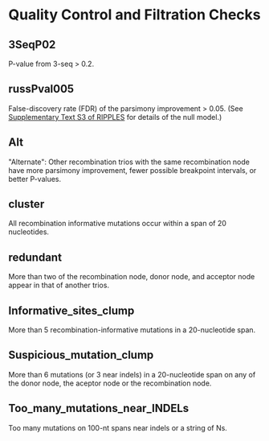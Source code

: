 # Quality Control and Filtration Checks

## 3SeqP02
P-value from 3-seq > 0.2.

## russPval005
False-discovery rate (FDR) of the parsimony improvement > 0.05. (See [Supplementary Text S3 of RIPPLES](https://www.nature.com/articles/s41586-022-05189-9#MOESM1) for details of the null model.)

## Alt
"Alternate": Other recombination trios with the same recombination node have more parsimony improvement, fewer possible breakpoint intervals, or better P-values.

## cluster 
All recombination informative mutations occur within a span of 20 nucleotides.

## redundant
More than two of the recombination node, donor node, and acceptor node appear in that of another trios.

## Informative_sites_clump
More than 5 recombination-informative mutations in a 20-nucleotide span.

## Suspicious_mutation_clump
More than 6 mutations (or 3 near indels) in a 20-nucleotide span on any of the donor node, the aceptor node or the recombination node.

## Too_many_mutations_near_INDELs
Too many mutations on 100-nt spans near indels or a string of Ns.